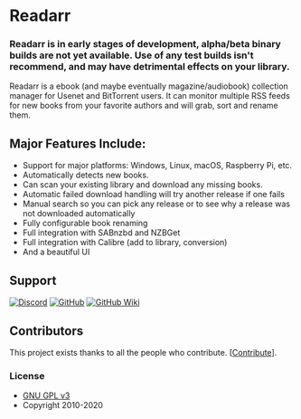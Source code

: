 # Readarr

### Readarr is in early stages of development, alpha/beta binary builds are not yet available. Use of any test builds isn't recommend, and may have detrimental effects on your library.

Readarr is a ebook (and maybe eventually magazine/audiobook) collection manager for Usenet and BitTorrent users. It can monitor multiple RSS feeds for new books from your favorite authors and will grab, sort and rename them.

## Major Features Include:

* Support for major platforms: Windows, Linux, macOS, Raspberry Pi, etc.
* Automatically detects new books.
* Can scan your existing library and download any missing books.
* Automatic failed download handling will try another release if one fails
* Manual search so you can pick any release or to see why a release was not downloaded automatically
* Fully configurable book renaming
* Full integration with SABnzbd and NZBGet
* Full integration with Calibre (add to library, conversion)
* And a beautiful UI

## Support

[![Discord](https://img.shields.io/badge/discord-chat-7289DA.svg?maxAge=60)](https://discord.gg/WWd5ZGg)
[![GitHub](https://img.shields.io/badge/github-issues-red.svg?maxAge=60)](https://github.com/Readarr/Readarr/issues)
[![GitHub Wiki](https://img.shields.io/badge/github-wiki-181717.svg?maxAge=60)](https://github.com/Readarr/Readarr/wiki)

## Contributors

This project exists thanks to all the people who contribute. [[Contribute](CONTRIBUTING.md)].

### License

* [GNU GPL v3](http://www.gnu.org/licenses/gpl.html)
* Copyright 2010-2020
